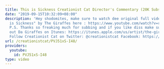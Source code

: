 ```yaml
---
title: This is Sickness Creationist Cat Director's Commentary (20K Subs!!!)
date: "2019-09-15T10:32:09+08:00"
description: 'Hey shodomites, make sure to watch dee original full video of "This
  is Sickness" by The Giraffes here : https://www.youtube.com/watch?v=ry5zBydXPQ0&feature=youtu.be
  P.S. Thanks so freaking much for subbing and if you like diss make sure and check
  out Da Giraffes on Itunes: https://itunes.apple.com/us/artist/the-giraffes/id4292129
  Follow Creationist Cat on Twitter: @creationistcat Facebook: https://www.facebook.com/creationist.cat'
url: /creationistcat/PVJ51xS-I48/
providers:
  youtube:
    id: PVJ51xS-I48
type: video
---
```

